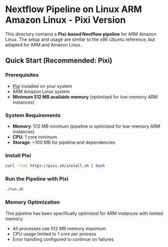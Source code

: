 # Nextflow Pipeline on Linux ARM Amazon Linux - Pixi Version

This directory contains a **Pixi-based Nextflow pipeline** for ARM Amazon Linux. The setup and usage are similar to the x86 Ubuntu reference, but adapted for ARM and Amazon Linux.

## Quick Start (Recommended: Pixi)

### Prerequisites

- [Pixi](https://pixi.sh) installed on your system
- ARM Amazon Linux system
- **Minimum 512 MB available memory** (optimized for low-memory ARM instances)

### System Requirements

- **Memory**: 512 MB minimum (pipeline is optimized for low-memory ARM instances)
- **CPU**: 1 core minimum
- **Storage**: ~100 MB for pipeline and dependencies

### Install Pixi

```bash
curl -fsSL https://pixi.sh/install.sh | bash
```

### Run the Pipeline with Pixi

```bash
./run.sh
```

### Memory Optimization

This pipeline has been specifically optimized for ARM instances with limited memory:

- All processes use 512 MB memory maximum
- CPU usage limited to 1 core per process
- Error handling configured to continue on failures
